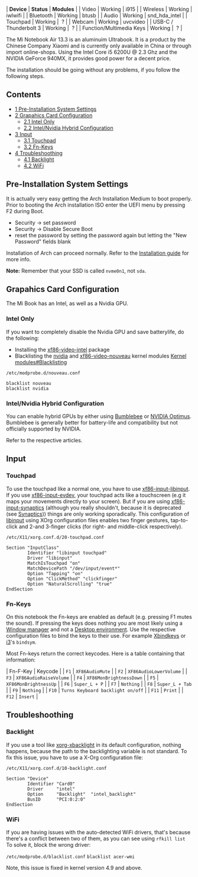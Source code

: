 | **Device** | **Status** | **Modules** |
| Video | Working | i915 |
| Wireless | Working | iwlwifi |
| Bluetooth | Working | btusb |
| Audio | Working | snd_hda_intel |
| Touchpad | Working |  ? |
| Webcam | Working | uvcvideo |
| USB-C / Thunderbolt 3 | Working |  ? |
| Function/Multimedia Keys | Working |  ? |

The Mi Notebook Air 13.3 is an aluminuim Ultrabook. It is a product by the Chinese Company Xiaomi and is currently only available in China or through import online-shops. Using the Intel Core i5 6200U @ 2.3 Ghz and the NVIDIA GeForce 940MX, it provides good power for a decent price.

The installation should be going without any problems, if you follow the following steps.

## Contents

*   [1 Pre-Installation System Settings](#Pre-Installation_System_Settings)
*   [2 Grapahics Card Configuration](#Grapahics_Card_Configuration)
    *   [2.1 Intel Only](#Intel_Only)
    *   [2.2 Intel/Nvidia Hybrid Configuration](#Intel.2FNvidia_Hybrid_Configuration)
*   [3 Input](#Input)
    *   [3.1 Touchpad](#Touchpad)
    *   [3.2 Fn-Keys](#Fn-Keys)
*   [4 Troubleshoothing](#Troubleshoothing)
    *   [4.1 Backlight](#Backlight)
    *   [4.2 WiFi](#WiFi)

## Pre-Installation System Settings

It is actually very easy getting the Arch Installation Medium to boot properly. Prior to booting the Arch installation ISO enter the UEFI menu by pressing F2 during Boot.

*   Security -> set password
*   Security -> Disable Secure Boot
*   reset the password by setting the password again but letting the "New Password" fields blank

Installation of Arch can proceed normally. Refer to the [Installation guide](/index.php/Installation_guide "Installation guide") for more info.

**Note:** Remember that your SSD is called `nvme0n1`, not `sda`.

## Grapahics Card Configuration

The Mi Book has an Intel, as well as a Nvidia GPU.

### Intel Only

If you want to completely disable the Nvidia GPU and save batterylife, do the following:

*   Installing the [xf86-video-intel](https://www.archlinux.org/packages/?name=xf86-video-intel) package
*   Blacklisting the [nvidia](https://www.archlinux.org/packages/?name=nvidia) and [xf86-video-nouveau](https://www.archlinux.org/packages/?name=xf86-video-nouveau) kernel modules [Kernel modules#Blacklisting](/index.php/Kernel_modules#Blacklisting "Kernel modules")

 `/etc/modprobe.d/nouveau.conf` 
```
blacklist nouveau
blacklist nvidia
```

### Intel/Nvidia Hybrid Configuration

You can enable hybrid GPUs by either using [Bumblebee](/index.php/Bumblebee "Bumblebee") or [NVIDIA Optimus](/index.php/NVIDIA_Optimus "NVIDIA Optimus"). Bumblebee is generally better for battery-life and compatibility but not officially supported by NVIDIA.

Refer to the respective articles.

## Input

### Touchpad

To use the touchpad like a normal one, you have to use [xf86-input-libinput](https://www.archlinux.org/packages/?name=xf86-input-libinput). If you use [xf86-input-evdev](https://www.archlinux.org/packages/?name=xf86-input-evdev), your touchpad acts like a touchscreen (e.g it maps your movements directly to your screen). But if you are using [xf86-input-synaptics](https://www.archlinux.org/packages/?name=xf86-input-synaptics) (although you really shouldn't, because it is deprecated (see [Synaptics](/index.php/Synaptics "Synaptics"))) things are only working sporadically. This configuration of [libinput](https://www.archlinux.org/packages/?name=libinput) using XOrg configuration files enables two finger gestures, tap-to-click and 2-and 3-finger clicks (for right- and middle-click respectively).

 `/etc/X11/xorg.conf.d/20-touchpad.conf` 
```
Section "InputClass"
        Identifier "libinput touchpad"
        Driver "libinput"
        MatchIsTouchpad "on"
        MatchDevicePath "/dev/input/event*"
        Option "Tapping" "on"
        Option "ClickMethod" "clickfinger"
        Option "NaturalScrolling" "true"
EndSection
```

### Fn-Keys

On this notebook the Fn-keys are enabled as default (e.g. pressing F1 mutes the sound). If pressing the keys does nothing you are most likely using a [Window manager](/index.php/Window_manager "Window manager") and not a [Desktop environment](/index.php/Desktop_environment "Desktop environment"). Use the respective configuration files to bind the keys to their use. For example [Xbindkeys](/index.php/Xbindkeys "Xbindkeys") or [i3](/index.php/I3 "I3")'s `bindsym`.

Most Fn-keys return the correct keycodes. Here is a table containing that information:

| Fn-F-Key | Keycode |
| `F1` | `XF86AudioMute` |
| `F2` | `XF86AudioLowerVolume` |
| `F3` | `XF86AudioRaiseVolume` |
| `F4` | `XF86MonBrightnessDown` |
| `F5` | `XF86MonBrightnessUp` |
| `F6` | `Super_L + P` |
| `F7` | `Nothing` |
| `F8` | `Super_L + Tab` |
| `F9` | `Nothing` |
| `F10` | `Turns Keyboard backlight on/off` |
| `F11` | `Print` |
| `F12` | `Insert` |

## Troubleshoothing

### Backlight

If you use a tool like [xorg-xbacklight](https://www.archlinux.org/packages/?name=xorg-xbacklight) in its default configuration, nothing happens, because the path to the backlighting variable is not standard. To fix this issue, you have to use a X-Org configuration file:

 `/etc/X11/xorg.conf.d/10-backlight.conf` 
```
Section "Device" 
        Identifier "Card0" 
        Driver     "intel" 
        Option     "Backlight"  "intel_backlight" 
        BusID      "PCI:0:2:0" 
EndSection
```

### WiFi

If you are having issues with the auto-detected WiFi drivers, that's because there's a conflict between two of them, as you can see using `rfkill list` To solve it, block the wrong driver:

 `/etc/modprobe.d/blacklist.conf`  `blacklist acer-wmi` 

Note, this issue is fixed in kernel version 4.9 and above.